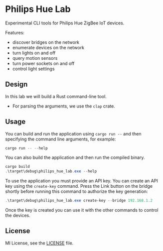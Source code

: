 # Philips Hue Lab

Experimental CLI tools for Philips Hue ZigBee IoT devices.

Features:
- discover bridges on the network
- enumerate devices on the network
- turn lights on and off
- query motion sensors
- turn power sockets on and off
- control light settings

## Design

In this lab we will build a Rust command-line tool.

- For parsing the arguments, we use the `clap` crate.

## Usage

You can build and run the application using `cargo run --`  and then
specifying the command line arguments, for example:

```powershell
cargo run -- --help
```

You can also build the application and then run the compiled binary.

```powershell
cargo build
.\target\debug\philips_hue_lab.exe --help
```

To use the application you must provide an API key. You can create an API key
using the `create-key` command. Press the Link button on the bridge shortly before 
running this command to authorize the key generation:

```powershell
.\target\debug\philips_hue_lab.exe create-key --bridge 192.168.1.2 
```

Once the key is created you can use it with the other commands to control the devices.

## License
MI License, see the [LICENSE](LICENSE) file.

